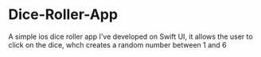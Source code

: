 # Dice-Roller-App
A simple ios dice roller app I've developed on Swift UI, it allows the user to click on the dice, whch creates a random number between 1 and 6
